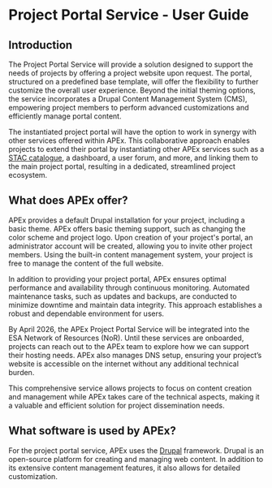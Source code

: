 # Project Portal Service - User Guide

## Introduction

The Project Portal Service will provide a solution designed to support the needs of projects by offering a project
website upon request. The portal, structured on a predefined base template, will offer the flexibility to further
customize the overall user experience. Beyond the initial theming options, the service incorporates a Drupal Content
Management System (CMS), empowering project members to perform advanced customizations and efficiently manage portal
content.

The instantiated project portal will have the option to work in synergy with other services offered within APEx. This
collaborative approach enables projects to extend their portal by instantiating other APEx services such as a
[STAC catalogue](catalog.qmd), a dashboard, a user forum, and more, and linking them to the main project portal,
resulting in a dedicated, streamlined project ecosystem.

## What does APEx offer?

APEx provides a default Drupal installation for your project, including a basic theme. APEx offers basic theming
support, such as changing the color scheme and project logo. Upon creation of your project's portal, an administrator
account will be created, allowing you to invite other project members. Using the built-in content management system,
your project is free to manage the content of the full website.

In addition to providing your project portal, APEx ensures optimal performance and availability through continuous
monitoring. Automated maintenance tasks, such as updates and backups, are conducted to minimize downtime and maintain
data integrity. This approach establishes a robust and dependable environment for users.

By April 2026, the APEx Project Portal Service will be integrated into the ESA Network of Resources (NoR). Until these
services are onboarded, projects can reach out to the APEx team to explore how we can support their hosting needs. APEx
also manages DNS setup, ensuring your project’s website is accessible on the internet without any additional technical
burden.

This comprehensive service allows projects to focus on content creation and management while APEx takes care of the
technical aspects, making it a valuable and efficient solution for project dissemination needs.

## What software is used by APEx?

For the project portal service, APEx uses the [Drupal](https://drupal.org/) framework. Drupal is an open-source
platform for creating and managing web content. In addition to its extensive content management features, it also allows
for detailed customization.
